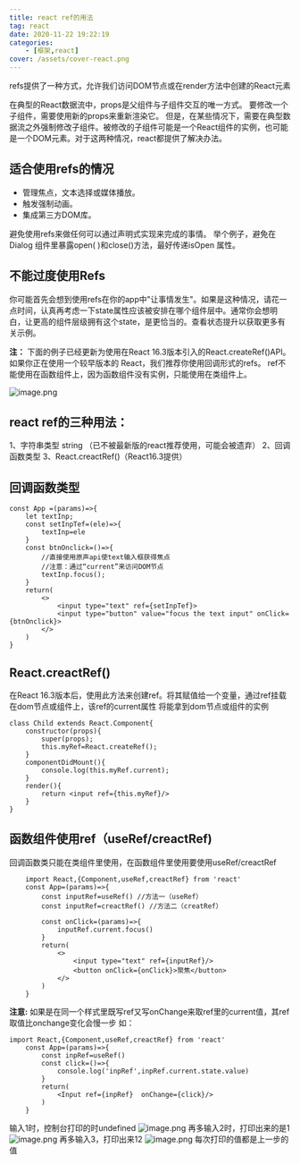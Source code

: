 ```yaml
---
title: react ref的用法
tag: react
date: 2020-11-22 19:22:19
categories: 
    - [框架,react]
cover: /assets/cover-react.png
---
```

refs提供了一种方式，允许我们访问DOM节点或在render方法中创建的React元素

在典型的React数据流中，props是父组件与子组件交互的唯一方式。
要修改一个子组件，需要使用新的props来重新渲染它。
但是，在某些情况下，需要在典型数据流之外强制修改子组件。被修改的子组件可能是一个React组件的实例，也可能是一个DOM元素。对于这两种情况，react都提供了解决办法。
## 适合使用refs的情况
* 管理焦点，文本选择或媒体播放。
* 触发强制动画。
* 集成第三方DOM库。

避免使用refs来做任何可以通过声明式实现来完成的事情。
举个例子，避免在Dialog 组件里暴露open( )和close()方法，最好传递isOpen 属性。
## 不能过度使用Refs
你可能首先会想到使用refs在你的app中"让事情发生"。如果是这种情况，请花一点时间，认真再考虑一下state属性应该被安排在哪个组件层中。通常你会想明白，让更高的组件层级拥有这个state，是更恰当的。查看状态提升以获取更多有关示例。

__注：__ 
下面的例子已经更新为使用在React 16.3版本引入的React.createRef()API。如果你正在使用一个较早版本的 React，我们推荐你使用回调形式的refs。
ref不能使用在函数组件上，因为函数组件没有实例，只能使用在类组件上。

![image.png](1.png)

## react ref的三种用法：
1、字符串类型 string （已不被最新版的react推荐使用，可能会被遗弃）
2、回调函数类型
3、React.creactRef()（React16.3提供）

## 回调函数类型
```
const App =(params)=>{
    let textInp;
    const setInpTef=(ele)=>{
        textInp=ele
    }
    const btnOnclick=()=>{
        //直接使用原声api使text输入框获得焦点
        //注意：通过“current”来访问DOM节点
        textInp.focus();
    }
    return(
        <>
            <input type="text" ref={setInpTef}>
            <input type="button" value="focus the text input" onClick={btnOnclick}>
        </>
    )
}
```

## React.creactRef()
在React 16.3版本后，使用此方法来创建ref。将其赋值给一个变量，通过ref挂载在dom节点或组件上，该ref的current属性
将能拿到dom节点或组件的实例
```
class Child extends React.Component{
    constructor(props){
        super(props);
        this.myRef=React.createRef();
    }
    componentDidMount(){
        console.log(this.myRef.current);
    }
    render(){
        return <input ref={this.myRef}/>
    }
}
```


## 函数组件使用ref（useRef/creactRef)

回调函数类只能在类组件里使用，在函数组件里使用要使用useRef/creactRef
```
    import React,{Component,useRef,creactRef} from 'react'
    const App=(params)=>{
        const inputRef=useRef() //方法一（useRef）
        const inputRef=creactRef() //方法二（creatRef）

        const onClick=(params)=>{
            inputRef.current.focus()
        }
        return(
            <>
                <input type="text" ref={inputRef}/>
                <button onClick={onClick}>聚焦</button>
            </>
        )
    }
```

__注意:__
如果是在同一个样式里既写ref又写onChange来取ref里的current值，其ref取值比onchange变化会慢一步
如：
```
import React,{Component,useRef,creactRef} from 'react'
    const App=(params)=>{
        const inpRef=useRef()
        const click=()=>{
            console.log('inpRef',inpRef.current.state.value)
        }
        return(
            <Input ref={inpRef}  onChange={click}/>
        )
    }
```
输入1时，控制台打印的时undefined
![image.png](2.png)
再多输入2时，打印出来的是1
![image.png](3.png)
再多输入3，打印出来12
![image.png](4.png)
每次打印的值都是上一步的值